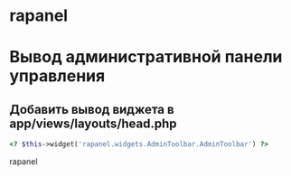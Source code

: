 rapanel
=======


Вывод административной панели управления
=======

Добавить вывод виджета в app/views/layouts/head.php
-------
```php
<? $this->widget('rapanel.widgets.AdminToolbar.AdminToolbar') ?>
```

rapanel
